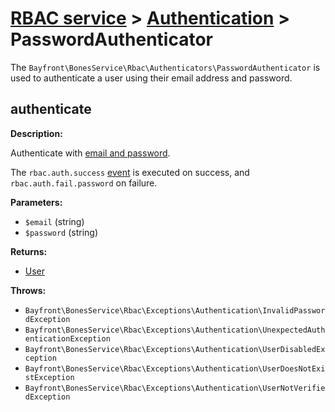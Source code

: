 # [RBAC service](../README.md) > [Authentication](README.md) > PasswordAuthenticator

The `Bayfront\BonesService\Rbac\Authenticators\PasswordAuthenticator` is used to authenticate a user using their
email address and password.

## authenticate

**Description:**

Authenticate with [email and password](../models/users.md).

The `rbac.auth.success` [event](../events.md) is executed on success, and `rbac.auth.fail.password` on failure.

**Parameters:**

- `$email` (string)
- `$password` (string)

**Returns:**

- [User](../user.md)

**Throws:**

- `Bayfront\BonesService\Rbac\Exceptions\Authentication\InvalidPasswordException`
- `Bayfront\BonesService\Rbac\Exceptions\Authentication\UnexpectedAuthenticationException`
- `Bayfront\BonesService\Rbac\Exceptions\Authentication\UserDisabledException`
- `Bayfront\BonesService\Rbac\Exceptions\Authentication\UserDoesNotExistException`
- `Bayfront\BonesService\Rbac\Exceptions\Authentication\UserNotVerifiedException`